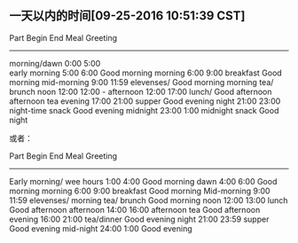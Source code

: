一天以内的时间[09-25-2016 10:51:39 CST]
----------------------------------------------------------------------

Part          Begin End   Meal             Greeting
------------- ----- ----- ---------------- ---------------------
morning/dawn   0:00  5:00                  
early morning  5:00  6:00                  Good morning
morning        6:00  9:00 breakfast        Good morning
mid-morning    9:00 11:59 elevenses/       Good morning
                          morning tea/
                          brunch
noon          12:00 12:00 -
afternoon     12:00 17:00 lunch/           Good afternoon
                          afternoon tea
evening       17:00 21:00 supper           Good evening
night         21:00 23:00 night-time snack Good evening
midnight      23:00  1:00 midnight snack   Good night

或者：

Part         Begin End   Meal             Greeting
-----------  ----- ----- ---------------- ---------------------
Early morning/
 wee hours    1:00  4:00                  Good morning
dawn          4:00  6:00                  Good morning
morning       6:00  9:00 breakfast        Good morning
Mid-morning   9:00 11:59 elevenses/
                         morning tea/
                         brunch           Good morning
noon         12:00 13:00 lunch            Good afternoon
afternoon    14:00 16:00 afternoon tea    Good afternoon
evening      16:00 21:00 tea/dinner       Good evening
night        21:00 23:59 supper           Good evening
mid-night    24:00  1:00                  Good evening


